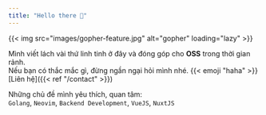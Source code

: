```yaml
---
title: "Hello there 👋"
---
```


{{< img src="images/gopher-feature.jpg" alt="gopher" loading="lazy" >}}

Mình viết lách vài thứ linh tinh ở đây và đóng góp cho **OSS** 
trong thời gian rảnh. <br>
Nếu bạn có thắc mắc gì, đừng ngần ngại hỏi mình nhé. {{< emoji "haha" >}}
[Liên hệ]({{< ref "/contact" >}})

Những chủ đề mình yêu thích, quan tâm: <br>
`Golang`, `Neovim`, `Backend Development`, `VueJS`, `NuxtJS`
